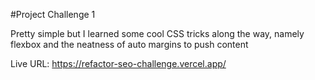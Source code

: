 #Project Challenge 1

Pretty simple but I learned some cool CSS tricks along the way, namely flexbox and the neatness of auto margins to push content

Live URL: https://refactor-seo-challenge.vercel.app/
